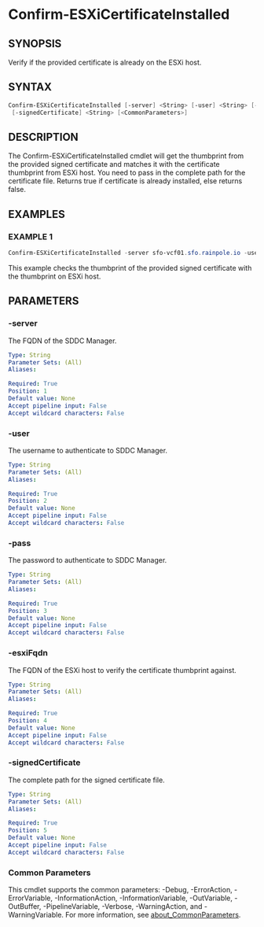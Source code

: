 # Confirm-ESXiCertificateInstalled

## SYNOPSIS

Verify if the provided certificate is already on the ESXi host.

## SYNTAX

```powershell
Confirm-ESXiCertificateInstalled [-server] <String> [-user] <String> [-pass] <String> [-esxiFqdn] <String>
 [-signedCertificate] <String> [<CommonParameters>]
```

## DESCRIPTION

The Confirm-ESXiCertificateInstalled cmdlet will get the thumbprint from the provided signed certificate and matches it with the certificate thumbprint from ESXi host.
You need to pass in the complete path for the certificate file.
Returns true if certificate is already installed, else returns false.

## EXAMPLES

### EXAMPLE 1

```powershell
Confirm-ESXiCertificateInstalled -server sfo-vcf01.sfo.rainpole.io -user administrator@vsphere.local -pass VMw@re1! -esxiFqdn sfo01-w01-esx01.sfo.rainpole.io -signedCertificate F:\certificates\sfo01-w01-esx01.sfo.rainpole.io.cer
```

This example checks the thumbprint of the provided signed certificate with the thumbprint on ESXi host.

## PARAMETERS

### -server

The FQDN of the SDDC Manager.

```yaml
Type: String
Parameter Sets: (All)
Aliases:

Required: True
Position: 1
Default value: None
Accept pipeline input: False
Accept wildcard characters: False
```

### -user

The username to authenticate to SDDC Manager.

```yaml
Type: String
Parameter Sets: (All)
Aliases:

Required: True
Position: 2
Default value: None
Accept pipeline input: False
Accept wildcard characters: False
```

### -pass

The password to authenticate to SDDC Manager.

```yaml
Type: String
Parameter Sets: (All)
Aliases:

Required: True
Position: 3
Default value: None
Accept pipeline input: False
Accept wildcard characters: False
```

### -esxiFqdn

The FQDN of the ESXi host to verify the certificate thumbprint against.

```yaml
Type: String
Parameter Sets: (All)
Aliases:

Required: True
Position: 4
Default value: None
Accept pipeline input: False
Accept wildcard characters: False
```

### -signedCertificate

The complete path for the signed certificate file.

```yaml
Type: String
Parameter Sets: (All)
Aliases:

Required: True
Position: 5
Default value: None
Accept pipeline input: False
Accept wildcard characters: False
```

### Common Parameters

This cmdlet supports the common parameters: -Debug, -ErrorAction, -ErrorVariable, -InformationAction, -InformationVariable, -OutVariable, -OutBuffer, -PipelineVariable, -Verbose, -WarningAction, and -WarningVariable. For more information, see [about_CommonParameters](http://go.microsoft.com/fwlink/?LinkID=113216).
